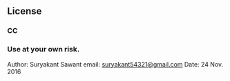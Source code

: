 ﻿License
---------------------------

### CC
### Use at your own risk.

Author: Suryakant Sawant 
email: suryakant54321@gmail.com
Date: 24 Nov. 2016
